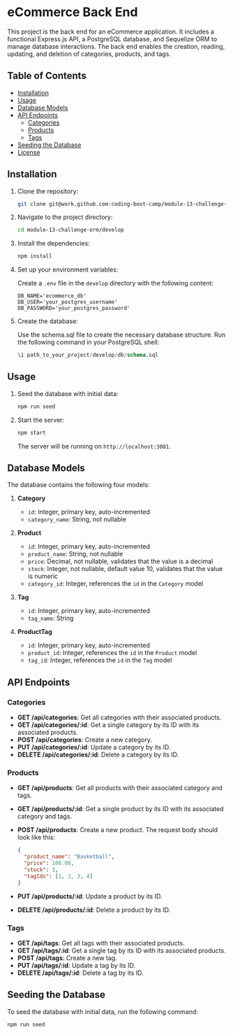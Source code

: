 # eCommerce Back End

This project is the back end for an eCommerce application. It includes a functional Express.js API, a PostgreSQL database, and Sequelize ORM to manage database interactions. The back end enables the creation, reading, updating, and deletion of categories, products, and tags.

## Table of Contents

- [Installation](#installation)
- [Usage](#usage)
- [Database Models](#database-models)
- [API Endpoints](#api-endpoints)
  - [Categories](#categories)
  - [Products](#products)
  - [Tags](#tags)
- [Seeding the Database](#seeding-the-database)
- [License](#license)

## Installation

1. Clone the repository:

    ```bash
    git clone git@work.github.com:coding-boot-camp/module-13-challenge-orm.git
    ```

2. Navigate to the project directory:

    ```bash
    cd module-13-challenge-orm/develop
    ```

3. Install the dependencies:

    ```bash
    npm install
    ```

4. Set up your environment variables:

    Create a `.env` file in the `develop` directory with the following content:

    ```env
    DB_NAME='ecommerce_db'
    DB_USER='your_postgres_username'
    DB_PASSWORD='your_postgres_password'
    ```

5. Create the database:

    Use the schema.sql file to create the necessary database structure. Run the following command in your PostgreSQL shell:

    ```sql
    \i path_to_your_project/develop/db/schema.sql
    ```

## Usage

1. Seed the database with initial data:

    ```bash
    npm run seed
    ```

2. Start the server:

    ```bash
    npm start
    ```

    The server will be running on `http://localhost:3001`.

## Database Models

The database contains the following four models:

1. **Category**
    - `id`: Integer, primary key, auto-incremented
    - `category_name`: String, not nullable

2. **Product**
    - `id`: Integer, primary key, auto-incremented
    - `product_name`: String, not nullable
    - `price`: Decimal, not nullable, validates that the value is a decimal
    - `stock`: Integer, not nullable, default value 10, validates that the value is numeric
    - `category_id`: Integer, references the `id` in the `Category` model

3. **Tag**
    - `id`: Integer, primary key, auto-incremented
    - `tag_name`: String

4. **ProductTag**
    - `id`: Integer, primary key, auto-incremented
    - `product_id`: Integer, references the `id` in the `Product` model
    - `tag_id`: Integer, references the `id` in the `Tag` model

## API Endpoints

### Categories

- **GET /api/categories**: Get all categories with their associated products.
- **GET /api/categories/:id**: Get a single category by its ID with its associated products.
- **POST /api/categories**: Create a new category.
- **PUT /api/categories/:id**: Update a category by its ID.
- **DELETE /api/categories/:id**: Delete a category by its ID.

### Products

- **GET /api/products**: Get all products with their associated category and tags.
- **GET /api/products/:id**: Get a single product by its ID with its associated category and tags.
- **POST /api/products**: Create a new product. The request body should look like this:

    ```json
    {
      "product_name": "Basketball",
      "price": 200.00,
      "stock": 3,
      "tagIds": [1, 2, 3, 4]
    }
    ```

- **PUT /api/products/:id**: Update a product by its ID.
- **DELETE /api/products/:id**: Delete a product by its ID.

### Tags

- **GET /api/tags**: Get all tags with their associated products.
- **GET /api/tags/:id**: Get a single tag by its ID with its associated products.
- **POST /api/tags**: Create a new tag.
- **PUT /api/tags/:id**: Update a tag by its ID.
- **DELETE /api/tags/:id**: Delete a tag by its ID.

## Seeding the Database

To seed the database with initial data, run the following command:

```bash
npm run seed
